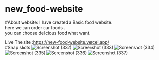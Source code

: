 ﻿# new_food-website
 
 #About website:
     I have created a Basic food website. </br>
     here we can order our foods .  </br>
     you can choose delicious food what want. </br>
     
 Live The site :https://new-food-website.vercel.app/ </br>
 #Snap shots
![Screenshot (332)](https://user-images.githubusercontent.com/70562454/191043174-c451f52d-4481-4c10-ae45-cd51ed4ca58c.png)
![Screenshot (333)](https://user-images.githubusercontent.com/70562454/191043182-e384f787-6332-4621-9671-19638d53d23f.png)
![Screenshot (334)](https://user-images.githubusercontent.com/70562454/191043188-72246257-51d4-4de8-b217-eedfa38d1c99.png)
![Screenshot (335)](https://user-images.githubusercontent.com/70562454/191043196-8ca9d091-0944-4fef-bb3f-75fe6c711afe.png)
![Screenshot (336)](https://user-images.githubusercontent.com/70562454/191043207-f44ea55b-3cf0-413f-9d6f-aa5503cf24b5.png)
![Screenshot (337)](https://user-images.githubusercontent.com/70562454/191043213-5bd0e9ff-207d-4ba5-bdbd-5d7cf404d7d3.png)
